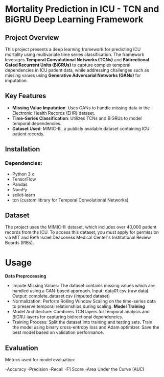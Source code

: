 # **Mortality Prediction in ICU - TCN and BiGRU Deep Learning Framework**

## **Project Overview**
This project presents a deep learning framework for predicting ICU mortality using multivariate time series classification. The framework leverages **Temporal Convolutional Networks (TCNs)** and **Bidirectional Gated Recurrent Units (BiGRUs)** to capture complex temporal dependencies in ICU patient data, while addressing challenges such as missing values using **Generative Adversarial Networks (GANs)** for imputation.

## **Key Features**
- **Missing Value Imputation**: Uses GANs to handle missing data in the Electronic Health Records (EHR) dataset.
- **Time-Series Classification**: Utilizes TCNs and BiGRUs to model temporal dependencies.
- **Dataset Used**: MIMIC-III, a publicly available dataset containing ICU patient records.

## **Installation**

### **Dependencies:**
- Python 3.x
- TensorFlow
- Pandas
- NumPy
- scikit-learn
- tcn (custom library for Temporal Convolutional Networks)

## **Dataset**
The project uses the MIMIC-III dataset, which includes over 40,000 patient records from the ICU. To access this dataset, you must apply for permission via MIT and Beth Israel Deaconess Medical Center's Institutional Review Boards (IRBs).

# **Usage**
**Data Preprocessing**
- Impute Missing Values: The dataset contains missing values which are handled using a GAN-based approach.
Input: data01.csv (raw data)
Output: complete_dataset.csv (imputed dataset)
- Normalization: Perform Rolling Window Scaling on the time-series data to preserve temporal relationships during scaling.
**Model Training**
- Model Architecture: Combines TCN layers for temporal analysis and BiGRU layers for capturing bidirectional dependencies.
- Training Process:
Split the dataset into training and testing sets.
Train the model using binary cross-entropy loss and Adam optimizer.
Save the best model based on validation performance.
## **Evaluation**
Metrics used for model evaluation:

-Accuracy
-Precision
-Recall
-F1 Score
-Area Under the Curve (AUC)

